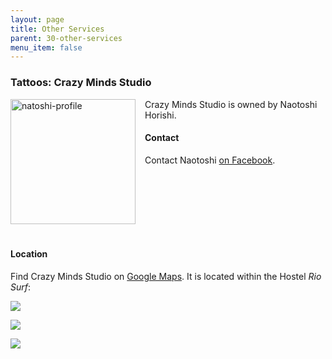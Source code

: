 ```yaml
---
layout: page
title: Other Services
parent: 30-other-services
menu_item: false
---
```


### Tattoos: Crazy Minds Studio

![natoshi-profile](../../assets/naotoshi/NaotoshiSurfing.jpg)
<style>img[alt=natoshi-profile] { width: 200px; float: left; margin: 0px 15px 20px 0px;}</style>
Crazy Minds Studio is owned by Naotoshi Horishi.

#### Contact
Contact Naotoshi [on Facebook](https://www.facebook.com/crazymindstattoo).

<!-- stop floating left -->
<div style="clear:both;"></div>

#### Location
Find Crazy Minds Studio on [Google Maps](https://maps.app.goo.gl/NyyhgNDhKvLxTzCv8).
It is located within the Hostel *Rio Surf*:

![](../../assets/naotoshi/RioSurfLocation1Small.jpg)

![](../../assets/naotoshi/RioSurfLocation2Small.jpg)

![](../../assets/naotoshi/RioSurfLocation3Small.jpg)

